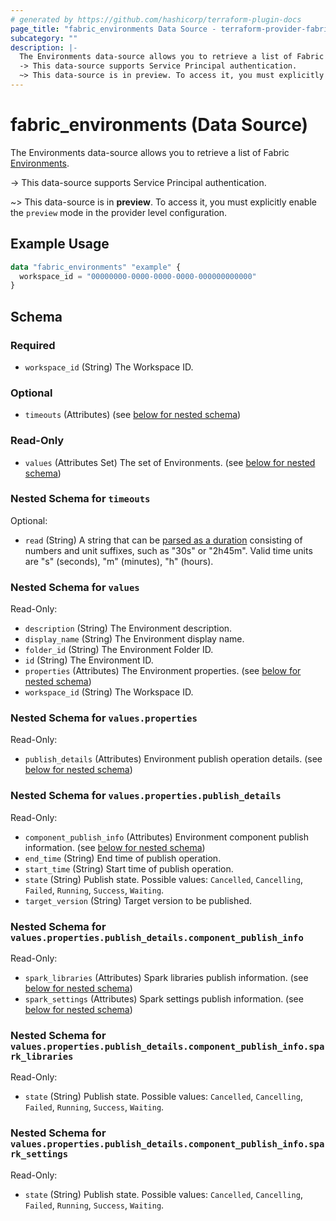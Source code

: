 ```yaml
---
# generated by https://github.com/hashicorp/terraform-plugin-docs
page_title: "fabric_environments Data Source - terraform-provider-fabric"
subcategory: ""
description: |-
  The Environments data-source allows you to retrieve a list of Fabric Environments https://learn.microsoft.com/fabric/data-engineering/create-and-use-environment.
  -> This data-source supports Service Principal authentication.
  ~> This data-source is in preview. To access it, you must explicitly enable the preview mode in the provider level configuration.
---
```


# fabric_environments (Data Source)

The Environments data-source allows you to retrieve a list of Fabric [Environments](https://learn.microsoft.com/fabric/data-engineering/create-and-use-environment).

-> This data-source supports Service Principal authentication.

~> This data-source is in **preview**. To access it, you must explicitly enable the `preview` mode in the provider level configuration.

## Example Usage

```terraform
data "fabric_environments" "example" {
  workspace_id = "00000000-0000-0000-0000-000000000000"
}
```

<!-- schema generated by tfplugindocs -->
## Schema

### Required

- `workspace_id` (String) The Workspace ID.

### Optional

- `timeouts` (Attributes) (see [below for nested schema](#nestedatt--timeouts))

### Read-Only

- `values` (Attributes Set) The set of Environments. (see [below for nested schema](#nestedatt--values))

<a id="nestedatt--timeouts"></a>

### Nested Schema for `timeouts`

Optional:

- `read` (String) A string that can be [parsed as a duration](https://pkg.go.dev/time#ParseDuration) consisting of numbers and unit suffixes, such as "30s" or "2h45m". Valid time units are "s" (seconds), "m" (minutes), "h" (hours).

<a id="nestedatt--values"></a>

### Nested Schema for `values`

Read-Only:

- `description` (String) The Environment description.
- `display_name` (String) The Environment display name.
- `folder_id` (String) The Environment Folder ID.
- `id` (String) The Environment ID.
- `properties` (Attributes) The Environment properties. (see [below for nested schema](#nestedatt--values--properties))
- `workspace_id` (String) The Workspace ID.

<a id="nestedatt--values--properties"></a>

### Nested Schema for `values.properties`

Read-Only:

- `publish_details` (Attributes) Environment publish operation details. (see [below for nested schema](#nestedatt--values--properties--publish_details))

<a id="nestedatt--values--properties--publish_details"></a>

### Nested Schema for `values.properties.publish_details`

Read-Only:

- `component_publish_info` (Attributes) Environment component publish information. (see [below for nested schema](#nestedatt--values--properties--publish_details--component_publish_info))
- `end_time` (String) End time of publish operation.
- `start_time` (String) Start time of publish operation.
- `state` (String) Publish state. Possible values: `Cancelled`, `Cancelling`, `Failed`, `Running`, `Success`, `Waiting`.
- `target_version` (String) Target version to be published.

<a id="nestedatt--values--properties--publish_details--component_publish_info"></a>

### Nested Schema for `values.properties.publish_details.component_publish_info`

Read-Only:

- `spark_libraries` (Attributes) Spark libraries publish information. (see [below for nested schema](#nestedatt--values--properties--publish_details--component_publish_info--spark_libraries))
- `spark_settings` (Attributes) Spark settings publish information. (see [below for nested schema](#nestedatt--values--properties--publish_details--component_publish_info--spark_settings))

<a id="nestedatt--values--properties--publish_details--component_publish_info--spark_libraries"></a>

### Nested Schema for `values.properties.publish_details.component_publish_info.spark_libraries`

Read-Only:

- `state` (String) Publish state. Possible values: `Cancelled`, `Cancelling`, `Failed`, `Running`, `Success`, `Waiting`.

<a id="nestedatt--values--properties--publish_details--component_publish_info--spark_settings"></a>

### Nested Schema for `values.properties.publish_details.component_publish_info.spark_settings`

Read-Only:

- `state` (String) Publish state. Possible values: `Cancelled`, `Cancelling`, `Failed`, `Running`, `Success`, `Waiting`.

